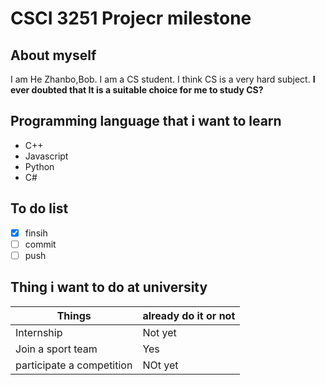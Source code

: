 # CSCI 3251 Projecr milestone

## About myself

I am He Zhanbo,Bob. I am a CS student. I think CS is a very hard subject. 
**I ever doubted that It is a suitable choice for me to study CS?**

## Programming language that i want to learn
* C++
* Javascript
* Python
* C#

## To do list

- [x] finsih
- [ ] commit
- [ ] push

## Thing i want to do at university
| Things | already do it or not |
|--------|----------------------|
|Internship |  Not yet          |
|Join a sport team |  Yes       |
|participate a competition | NOt yet |



